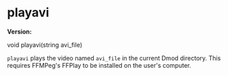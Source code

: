 # playavi

**Version:** <VersionInfo yedink="" standalone />

<Prototype>void playavi(string avi_file)</Prototype>

`playavi` plays the video named `avi_file` in the current Dmod directory. This requires FFMPeg's FFPlay to be installed on the user's computer.
